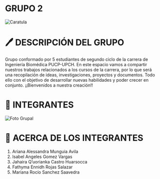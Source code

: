 # GRUPO 2
![Caratula](Imágenes/Biomakers.jpg)
# 🖊 DESCRIPCIÓN DEL GRUPO
Grupo conformado por 5 estudiantes de segundo ciclo de la carrera de Ingeniería Biomédica PUCP-UPCH. En este espacio vamos a compartir nuestros trabajos relacionados a los cursos de la carrera, por lo que será una recopilación de ideas, investigaciones, proyectos y documentos. Todo ello con el objetivo de desarrollar nuevas habilidades y poder crecer en conjunto. ¡¡Bienvenidos a nuestra creación!!
# 👥️ INTEGRANTES
![Foto Grupal](Imágenes/}IMG-20250901-WA0047.jpg)
# 📝 ACERCA DE LOS INTEGRANTES  
1. Ariana Alessandra Munguia Avila
2. Isabel Angeles Gomez Vargas
3. Jahaira Q’uorianka Castro Huarsocca
4. Fathyma Ennidh Rojas Salazar
5. Mariana Rocío Sanchez Saavedra
